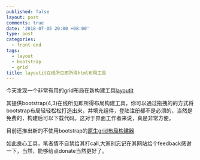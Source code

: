 ```yaml
---
published: false
layout: post
comments: true
date: '2018-07-05 20:00 +08:00'
type: post
categories:
  - front-end
tags:
  - layout
  - bootstrap
  - grid
title: layoutit在线所见即所得html布局工具
---
```


今天发现一个非常有用的grid布局在新构建工具[layoutit](https://www.layoutit.com/build)

其提供bootstrap(4,3)在线所见即所得布局构建工具，你可以通过拖拽的的方式将bootstrap布局轻轻松松打造出来，并填充组件，登陆注册都不是必须的，当然是免费的，构建后可以下载代码。这对于界面工作者来说，真是非常方便。

目前还推出新的不使用bootstrap的[原生grid布局构建器](https://www.layoutit.com/grid)

如此良心工具，笔者情不自禁给其打call,大家别忘记在其网站给个feedback感谢一下，当然，能够给点donate当然更好了。



